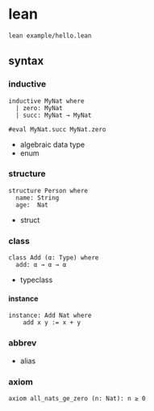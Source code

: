 # lean
```sh
lean example/hello.lean
```

## syntax

### inductive
```lean
inductive MyNat where
  | zero: MyNat
  | succ: MyNat → MyNat

#eval MyNat.succ MyNat.zero
```
- algebraic data type
- enum

### structure
```lean
structure Person where
  name: String
  age:  Nat
```
- struct

### class
```lean
class Add (α: Type) where
  add: α → α → α
```
- typeclass

#### instance
```lean
instance: Add Nat where
    add x y := x + y
```

### abbrev
- alias

### axiom
```lean
axiom all_nats_ge_zero (n: Nat): n ≥ 0
```
